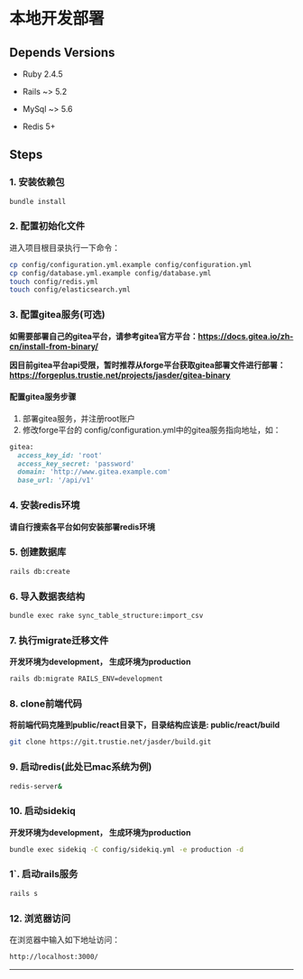 
# 本地开发部署

## Depends Versions

* Ruby 2.4.5

* Rails ~> 5.2

* MySql ~> 5.6

* Redis 5+


## Steps

### 1. 安装依赖包

```bash
bundle install
```

### 2. 配置初始化文件
进入项目根目录执行一下命令：

```bash
cp config/configuration.yml.example config/configuration.yml
cp config/database.yml.example config/database.yml
touch config/redis.yml
touch config/elasticsearch.yml
```

### 3. 配置gitea服务(可选)
**如需要部署自己的gitea平台，请参考gitea官方平台：https://docs.gitea.io/zh-cn/install-from-binary/**

**因目前gitea平台api受限，暂时推荐从forge平台获取gitea部署文件进行部署：https://forgeplus.trustie.net/projects/jasder/gitea-binary**

#### 配置gitea服务步骤
1. 部署gitea服务，并注册root账户
2. 修改forge平台的 config/configuration.yml中的gitea服务指向地址，如：

```ruby
gitea:
  access_key_id: 'root'
  access_key_secret: 'password'
  domain: 'http://www.gitea.example.com'
  base_url: '/api/v1'
```

### 4. 安装redis环境
**请自行搜索各平台如何安装部署redis环境**


### 5. 创建数据库

```bash
rails db:create
```

### 6. 导入数据表结构

```bash
bundle exec rake sync_table_structure:import_csv
```

### 7. 执行migrate迁移文件
**开发环境为development， 生成环境为production**
```bash
rails db:migrate RAILS_ENV=development
```

### 8. clone前端代码
**将前端代码克隆到public/react目录下，目录结构应该是: public/react/build**
```bash
git clone https://git.trustie.net/jasder/build.git
```

### 9. 启动redis(此处已mac系统为例)
```bash
redis-server&
```

### 10. 启动sidekiq
**开发环境为development， 生成环境为production**
```bash
bundle exec sidekiq -C config/sidekiq.yml -e production -d
```

### 1`. 启动rails服务
```bash
rails s
```

### 12. 浏览器访问
在浏览器中输入如下地址访问：
```bash
http://localhost:3000/
```


---
